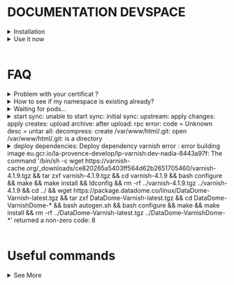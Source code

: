 # DOCUMENTATION DEVSPACE

<details>
  <summary>Installation</summary>
  
  ## Installation on Ubuntu  
* Install [devspace CLI](https://devspace.sh/cli/docs/quickstart#1-download-cli) (v5.15)
* Ensure you have docker, helm (v2.17.0) and kubectl installed on your machine
  ## DETAILS Installation on Ubuntu
* [Download 2.17.0](https://get.helm.sh/helm-v2.17.0-linux-amd64.tar.gz)
-> Extract here
-> On terminal access to last folder of helm downloaded file
-> which helm
-> sudo mv helm (copy/paste result of last commande)
-> helm version
</details>

<details>
  
   <summary>Use it now</summary>

<br />

### First time
If this is the first time you start devspace, run the following command to tell devspace which namespace you prefer to use:

```bash
devspace use namespace my-namespace
```
<br />

### Deploy the applicationsudo vim /etc/hosts
All devspace commands must be run at the root of the folder.

To deploy your application, run the following command:

```bash
devspace deploy
```
<br />

### Update your hosts file for the new ingress(es)

When creating ingresses, you need to update your hosts file to map the custom domain(s) with the Ingress Controller Nginx IP, `34.79.192.20`.
DO IT => sudo vim /etc/hosts => CHANGE YOUR IP INGRESS HERE (You can retrieve the URLs from the GCP Console)
Example for the Varnish ingress:
```
34.79.192.20 dev-yourname.laprovence.com dev-yourname-www.laprovence.com dev-yourname-api.laprovence.com dev-yourname-abonnement.laprovence.com
```
<br />

### Use the dev mode with hot-reloading

To start your application in dev mode and use the hot-reloading feature, run the following command:

```bash
devspace dev
```
It will deploy your application and its dependencies, then open a shell in the running container. You can now update your files locally and the changes will be reflected inside the container.

<br />

### Delete the application

- To delete the deployment, run the following command:

```bash
devspace purge
```

- If your deployment contains dependencies (e.g.: varnish) or if you want to fully clean your environment, run the following command to delete everything:

```bash
devspace purge -a
```
<br />
  
### Deploy without Varnish

To deploy your application without Varnish, simply comment the following block in the `devspace.yaml` configuration file:

```yaml
# comment this block to disable varnish dependency
dependencies:
- name: varnish
  source:
    path: ../vcl-varnish
  vars:
    - name: backend_api
      value: api
```

<br />  

### Clear Varnish cache

If you deploy the application with Varnish as a dependency (default behavior), you can run the following command to clear its cache:

```bash
devspace run varnish.purge
```
</details>

<br />

# FAQ

<details>
   <summary>Problem with your certificat ?</summary>
  
  ```bash
    kubectl delete ns dev-yourname
  ```
</details>

<details>
   <summary>How to see if my namespace is existing already?</summary>
  
  ```bash
    devspace use namespace
  ```
</details>

<details>
   <summary>Waiting for pods...</summary>
  
  ```bash
    VOIR AVEC NICOLAS(OP-RATE) PROBLEME DE LE VOLUME
  ```
</details>

<details>
   <summary>start sync: unable to start sync: initial sync: upstream: apply changes: apply creates: upload archive: after upload: rpc error: code = Unknown desc = untar all: decompress: create /var/www/html/.git: open /var/www/html/.git: is a directory</summary>
  
  ```bash
    LANCER LA COMMANDE DEVSPACE DEV DEPUIS UN AUTRE TERMINAL QUE CELUI DE VSCODE
  ```
</details>

<details>
  <summary>
deploy dependencies: Deploy dependency varnish error : error building image eu.gcr.io/la-provence-develop/lp-varnish:dev-nadia-8443a97f: The command '/bin/sh -c wget https://varnish-cache.org/_downloads/ce820265a5403ff564d62b2651705460/varnish-4.1.9.tgz   && tar zxf varnish-4.1.9.tgz     && cd varnish-4.1.9   && bash configure    && make  && make install         && ldconfig   && rm -rf ../varnish-4.1.9.tgz ../varnish-4.1.9       && cd ../    && wget https://package.datadome.co/linux/DataDome-Varnish-latest.tgz  && tar zxf DataDome-Varnish-latest.tgz     && cd DataDome-VarnishDome-*     && bash autogen.sh    && bash configure    && make  && make install         && rm -rf ../DataDome-Varnish-latest.tgz ../DataDome-VarnishDome-*' returned a non-zero code: 8</summary>
  
 ```bash
    devspace update dependencies
 ```
</details>

<br />

# Useful commands
<details>
   <summary>See More</summary>
* `devspace enter` will open a shell in the selected container
* `devspace open` will create a port-forward from the cluster to your local machine, useful if you don't need an ingress to test your application
* `devspace ui` will deploy the web interface (also deployed when running in dev mode)
* `devspace logs` will retrieve the container logs (use the `-f` flag to stream it)
* `devspace list vars` will display the current variables and their values used in `devspace.yaml`
* `devspace reset vars` will reset the variables to their original value
<details />

